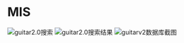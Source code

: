 # MIS
![guitar2.0搜索](http://ww4.sinaimg.cn/mw690/006c9cHDgw1f4gy6wdojej31co0lggpj.jpg "guitar2.0搜索")
![guitar2.0搜索结果](http://ww1.sinaimg.cn/mw690/006c9cHDgw1f4gy6x0fosj31ci0o2gqa.jpg "guitar2.0搜索结果")
![guitarv2数据库截图](http://ww3.sinaimg.cn/mw690/006c9cHDgw1f4gy6xvyhzj31a405gdir.jpg "guitarv2数据库截图")

